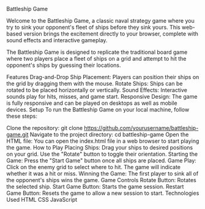 Battleship Game


Welcome to the Battleship Game, a classic naval strategy game where you try to sink your opponent's fleet of ships before they sink yours. This web-based version brings the excitement directly to your browser, complete with sound effects and interactive gameplay.


The Battleship Game is designed to replicate the traditional board game where two players place a fleet of ships on a grid and attempt to hit the opponent's ships by guessing their locations.

Features
Drag-and-Drop Ship Placement: Players can position their ships on the grid by dragging them with the mouse.
Rotate Ships: Ships can be rotated to be placed horizontally or vertically.
Sound Effects: Interactive sounds play for hits, misses, and game start.
Responsive Design: The game is fully responsive and can be played on desktops as well as mobile devices.
Setup
To run the Battleship Game on your local machine, follow these steps:

Clone the repository:
git clone https://github.com/yourusername/battleship-game.git
Navigate to the project directory:
cd battleship-game
Open the HTML file:
You can open the index.html file in a web browser to start playing the game.
How to Play
Placing Ships: Drag your ships to desired positions on your grid. Use the "Rotate" button to toggle their orientation.
Starting the Game: Press the "Start Game" button once all ships are placed.
Game Play: Click on the enemy grid to select where to hit. The game will indicate whether it was a hit or miss.
Winning the Game: The first player to sink all of the opponent's ships wins the game.
Game Controls
Rotate Button: Rotates the selected ship.
Start Game Button: Starts the game session.
Restart Game Button: Resets the game to allow a new session to start.
Technologies Used
HTML
CSS
JavaScript
